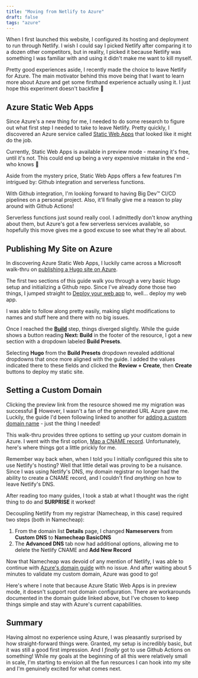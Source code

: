 ```yaml
---
title: "Moving from Netlify to Azure"
draft: false
tags: "azure"
---
```


When I first launched this website, I configured its hosting and deployment to run through Netlify. I wish I could say I picked Netlify after comparing it to a dozen other competitors, but in reality, I picked it because Netlify was something I was familiar with and using it didn't make me want to kill myself.

Pretty good experiences aside, I recently made the choice to leave Netlify for Azure. The main motivator behind this move being that I want to learn more about Azure and get some firsthand experience actually using it. I just hope this experiment doesn't backfire 😬

## Azure Static Web Apps

Since Azure's a new thing for me, I needed to do some research to figure out what first step I needed to take to leave Netlify. Pretty quickly, I discovered an Azure service called [Static Web Apps](https://azure.microsoft.com/en-us/services/app-service/static/) that looked like it might do the job.

Currently, Static Web Apps is available in preview mode - meaning it's free, until it's not. This could end up being a very expensive mistake in the end - who knows 💃

Aside from the mystery price, Static Web Apps offers a few features I'm intrigued by: Github integration and serverless functions.

With Github integration, I'm looking forward to having Big Dev<span>&trade;</span> CI/CD pipelines on a personal project. Also, it'll finally give me a reason to play around with Github Actions! 

Serverless functions just sound really cool. I admittedly don't know anything about them, but Azure's got a few serverless services available, so hopefully this move gives me a good excuse to see what they're all about.

## Publishing My Site on Azure

In discovering Azure Static Web Apps, I luckily came across a Microsoft walk-thru on [publishing a Hugo site on Azure](https://docs.microsoft.com/en-us/azure/static-web-apps/publish-hugo).

The first two sections of this guide walk you through a very basic Hugo setup and initializing a Github repo. Since I've already done those two things, I jumped straight to [Deploy your web app](https://docs.microsoft.com/en-us/azure/static-web-apps/publish-hugo#deploy-your-web-app) to, well... deploy my web app.

I was able to follow along pretty easily, making slight modifications to names and stuff here and there with no big issues.

Once I reached the <strong><a href="https://docs.microsoft.com/en-us/azure/static-web-apps/publish-hugo#build">Build</a></strong> step, things diverged slightly. While the guide shows a button reading <strong>Next: Build</strong> in the footer of the resource, I got a new section with a dropdown labeled <strong>Build Presets</strong>.

Selecting **Hugo** from the **Build Presets** dropdown revealed additional dropdowns that once more aligned with the guide. I added the values indicated there to these fields and clicked the **Review + Create**, then **Create** buttons to deploy my static site.

## Setting a Custom Domain

Clicking the preview link from the resource showed me my migration was successful 🎉 However, I wasn't a fan of the generated URL Azure gave me. Luckily, the guide I'd been following linked to another for [adding a custom domain name](https://docs.microsoft.com/en-us/azure/static-web-apps/custom-domain) - just the thing I needed!

This walk-thru provides three options to setting up your custom domain in Azure. I went with the first option, [Map a CNAME record](https://docs.microsoft.com/en-us/azure/static-web-apps/custom-domain#map-a-cname-record). Unfortunately, here's where things got a little prickly for me.

Remember way back when, when I told you I initially configured this site to use Netlify's hosting? Well that little detail was proving to be a nuisance. Since I was using Netlify's DNS, my domain registrar no longer had the ability to create a CNAME record, and I couldn't find *anything* on how to leave Netlify's DNS.

After reading too many guides, I took a stab at what I thought was the right thing to do and **SURPRISE** it worked!

Decoupling Netlify from my registrar (Namecheap, in this case) required two steps (both in Namecheap):

1. From the domain list **Details** page, I changed **Nameservers** from **Custom DNS** to **Namecheap BasicDNS**
2. The **Advanced DNS** tab now had additional options, allowing me to delete the Netlify CNAME and **Add New Record**

Now that Namecheap was devoid of any mention of Netlify, I was able to continue with [Azure's domain guide](https://docs.microsoft.com/en-us/azure/static-web-apps/custom-domain#configure-dns-provider) with no issue. And after waiting about 5 minutes to validate my custom domain, Azure was good to go!

Here's where I note that because Azure Static Web Apps is in preview mode, it doesn't support root domain configuration. There are workarounds documented in the domain guide linked above, but I've chosen to keep things simple and stay with Azure's current capabilities.

## Summary

Having almost no experience using Azure, I was pleasantly surprised by how straight-forward things were. Granted, my setup is incredibly basic, but it was still a good first impression. And I _finally_ got to use Github Actions on something! While my goals at the beginning of all this were relatively small in scale, I'm starting to envision all the fun resources I can hook into my site and I'm genuinely excited for what comes next.
